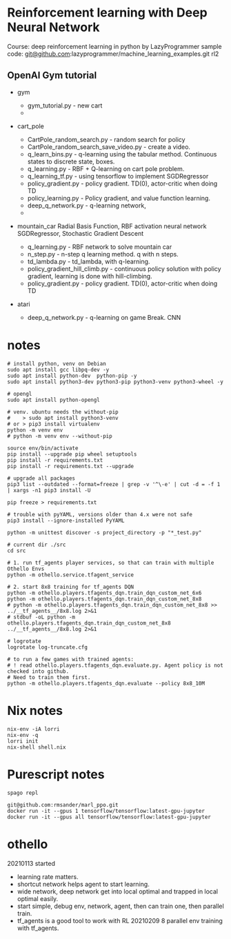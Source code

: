 # Reinforcement learning with Deep Neural Network

Course: deep reinforcement learning in python by LazyProgrammer
sample code: git@github.com:lazyprogrammer/machine_learning_examples.git rl2


## OpenAI Gym tutorial

- gym
  - gym_tutorial.py - new cart
  -
- cart_pole
  - CartPole_random_search.py  - random search for policy
  - CartPole_random_search_save_video.py - create a video.
  - q_learn_bins.py - q-learning using the tabular method.
    Continuous states to discrete state, boxes.
  - q_learning.py - RBF + Q-learning on cart pole problem.
  - q_learning_tf.py - using tensorflow to implement SGDRegressor
  - policy_gradient.py - policy gradient. TD(0), actor-critic when doing TD
  - policy_learning.py - Policy gradient, and value function learning.
  - deep_q_network.py - q-learning network,
  -
- mountain_car
  Radial Basis Function, RBF activation neural network
  SGDRegressor, Stochastic Gradient Descent
  - q_learning.py - RBF network to solve mountain car
  - n_step.py - n-step q learning method. q with n steps.
  - td_lambda.py - td_lambda, with q-learning.
  - policy_gradient_hill_climb.py - continuous policy solution with policy gradient, learning is done with hill-climbing.
  - policy_gradient.py - policy gradient. TD(0), actor-critic when doing TD

- atari
  - deep_q_network.py - q-learning on game Break. CNN

# notes

```
# install python, venv on Debian
sudo apt install gcc libpq-dev -y
sudo apt install python-dev  python-pip -y
sudo apt install python3-dev python3-pip python3-venv python3-wheel -y

# opengl
sudo apt install python-opengl

# venv. ubuntu needs the without-pip
#    > sudo apt install python3-venv
# or > pip3 install virtualenv 
python -m venv env
# python -m venv env --without-pip

source env/bin/activate
pip install --upgrade pip wheel setuptools
pip install -r requirements.txt
pip install -r requirements.txt --upgrade

# upgrade all packages 
pip3 list --outdated --format=freeze | grep -v '^\-e' | cut -d = -f 1 | xargs -n1 pip3 install -U 

pip freeze > requirements.txt

# trouble with pyYAML, versions older than 4.x were not safe
pip3 install --ignore-installed PyYAML

python -m unittest discover -s project_directory -p "*_test.py"

# current dir ./src
cd src

# 1. run tf_agents player services, so that can train with multiple Othello Envs
python -m othello.service.tfagent_service

# 2. start 8x8 training for tf_agents DQN
python -m othello.players.tfagents_dqn.train_dqn_custom_net_6x6
python -m othello.players.tfagents_dqn.train_dqn_custom_net_8x8
# python -m othello.players.tfagents_dqn.train_dqn_custom_net_8x8 >> ../__tf_agents__/8x8.log 2>&1
# stdbuf -oL python -m othello.players.tfagents_dqn.train_dqn_custom_net_8x8 ../__tf_agents__/8x8.log 2>&1

# logrotate 
logrotate log-truncate.cfg

# to run a few games with trained agents:
# ! read othello.players.tfagents_dqn.evaluate.py. Agent policy is not checked into github.
# Need to train them first.
python -m othello.players.tfagents_dqn.evaluate --policy 8x8_10M

``` 

# Nix notes
```
nix-env -iA lorri
nix-env -q
lorri init
nix-shell shell.nix
```
# Purescript notes
```
spago repl
```
``` 
git@github.com:rmsander/marl_ppo.git
docker run -it --gpus 1 tensorflow/tensorflow:latest-gpu-jupyter
docker run -it --gpus all tensorflow/tensorflow:latest-gpu-jupyter
```
# othello
20210113 started
- learning rate matters. 
- shortcut network helps agent to start learning. 
- wide network, deep network get into local optimal and trapped in local optimal easily.
- start simple, debug env, network, agent, then can train one, then parallel train.
- tf_agents is a good tool to work with RL
20210209 8 parallel env training with tf_agents.
